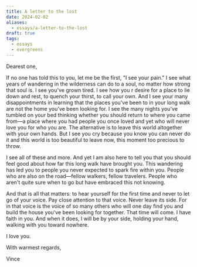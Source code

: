 ```yaml
---
title: A letter to the lost
date: 2024-02-02
aliases:
  - essays/a-letter-to-the-lost
draft: true
tags:
  - essays
  - evergreens
---
```

Dearest one,

If no one has told this to you, let me be the first, "I see your pain." I see what years of wandering in the wilderness can do to a soul, no matter how strong that soul is. I see you've grown tired. I see how you r desire for a place to lie down and rest, to quench your thirst, to call your own. And I see your many disappointments in learning that the places you've been to in your long walk are not the home you've been looking for. I see the many nights you've tumbled on your bed thinking whether you should return to where you came from—a place where you had people you once loved and yet who will never love you for who you are. The alternative is to leave this world altogether with your own hands. But I see you cry because you know you can never do it and this world is too beautiful to leave now, this moment too precious to throw.

I see all of these and more. And yet I am also here to tell you that you should feel good about how far this long walk have brought you. This wandering has led you to people you never expected to spark fire within you. People who are also on the road—fellow walkers, fellow travelers. People who aren't quite sure when to go but have embraced this not knowing.

And that is all that matters: to hear yourself for the first time and never to let go of your voice. Pay close attention to that voice. Never leave its side. For in that voice is the voice of so many others who will one day find you and build the house you've been looking for together. That time will come. I have faith in you. And when it does, I will be by your side, holding your hand, walking with you toward nowhere.

I love you.

With warmest regards,

Vince